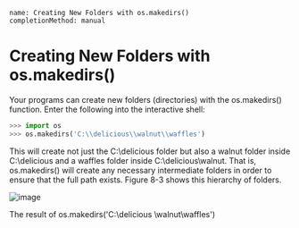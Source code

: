 ```ngMeta
name: Creating New Folders with os.makedirs()
completionMethod: manual
```
# Creating New Folders with os.makedirs()
Your programs can create new folders (directories) with the os.makedirs() function. Enter the following into the interactive shell:

```python
>>> import os
>>> os.makedirs('C:\\delicious\\walnut\\waffles')
```
This will create not just the C:\delicious folder but also a walnut folder inside C:\delicious and a waffles folder inside C:\delicious\walnut. That is, os.makedirs() will create any necessary intermediate folders in order to ensure that the full path exists. Figure 8-3 shows this hierarchy of folders.

![image](assets/000036.jpg)

The result of os.makedirs('C:\\delicious \\walnut\\waffles')
